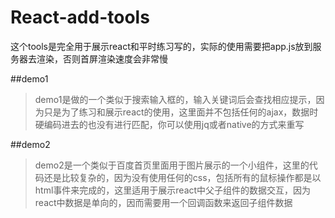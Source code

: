 # React-add-tools
这个tools是完全用于展示react和平时练习写的，实际的使用需要把app.js放到服务器去渲染，否则首屏渲染速度会非常慢

##demo1
>demo1是做的一个类似于搜索输入框的，输入关键词后会查找相应提示，因为只是为了练习和展示react的使用，这里面并不包括任何的ajax，数据时硬编码进去的也没有进行匹配，你可以使用jq或者native的方式来重写

##demo2
>demo2是一个类似于百度首页里面用于图片展示的一个小组件，这里的代码还是比较复杂的，因为没有使用任何的css，包括所有的鼠标操作都是以html事件来完成的，这里适用于展示react中父子组件的数据交互，因为react中数据是单向的，因而需要用一个回调函数来返回子组件数据
